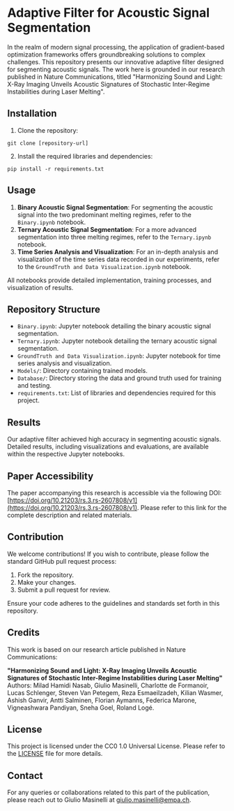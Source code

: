 # Adaptive Filter for Acoustic Signal Segmentation

In the realm of modern signal processing, the application of gradient-based optimization frameworks offers groundbreaking solutions to complex challenges. This repository presents our innovative adaptive filter designed for segmenting acoustic signals. The work here is grounded in our research published in Nature Communications, titled "Harmonizing Sound and Light: X-Ray Imaging Unveils Acoustic Signatures of Stochastic Inter-Regime Instabilities during Laser Melting".


## Installation

1. Clone the repository:
```
git clone [repository-url]
```
2. Install the required libraries and dependencies:
```
pip install -r requirements.txt
```

## Usage

1. **Binary Acoustic Signal Segmentation**: For segmenting the acoustic signal into the two predominant melting regimes, refer to the `Binary.ipynb` notebook.
2. **Ternary Acoustic Signal Segmentation**: For a more advanced segmentation into three melting regimes, refer to the `Ternary.ipynb` notebook.
3. **Time Series Analysis and Visualization**: For an in-depth analysis and visualization of the time series data recorded in our experiments, refer to the `GroundTruth and Data Visualization.ipynb` notebook.

All notebooks provide detailed implementation, training processes, and visualization of results.

## Repository Structure

- `Binary.ipynb`: Jupyter notebook detailing the binary acoustic signal segmentation.
- `Ternary.ipynb`: Jupyter notebook detailing the ternary acoustic signal segmentation.
- `GroundTruth and Data Visualization.ipynb`: Jupyter notebook for time series analysis and visualization.
- `Models/`: Directory containing trained models.
- `Database/`: Directory storing the data and ground truth used for training and testing.
- `requirements.txt`: List of libraries and dependencies required for this project.

## Results

Our adaptive filter achieved high accuracy in segmenting acoustic signals. Detailed results, including visualizations and evaluations, are available within the respective Jupyter notebooks.

## Paper Accessibility

The paper accompanying this research is accessible via the following DOI: [https://doi.org/10.21203/rs.3.rs-2607808/v1](https://doi.org/10.21203/rs.3.rs-2607808/v1). Please refer to this link for the complete description and related materials.

## Contribution

We welcome contributions! If you wish to contribute, please follow the standard GitHub pull request process:

1. Fork the repository.
2. Make your changes.
3. Submit a pull request for review.

Ensure your code adheres to the guidelines and standards set forth in this repository.

## Credits

This work is based on our research article published in Nature Communications:

**"Harmonizing Sound and Light: X-Ray Imaging Unveils Acoustic Signatures of Stochastic Inter-Regime Instabilities during Laser Melting"**  
Authors: Milad Hamidi Nasab, Giulio Masinelli, Charlotte de Formanoir, Lucas Schlenger, Steven Van Petegem, Reza Esmaeilzadeh, Kilian Wasmer, Ashish Ganvir, Antti Salminen, Florian Aymanns, Federica Marone, Vigneashwara Pandiyan, Sneha Goel, Roland Logé.

## License

This project is licensed under the CC0 1.0 Universal License. Please refer to the [LICENSE](./LICENSE) file for more details.

## Contact

For any queries or collaborations related to this part of the publication, please reach out to Giulio Masinelli at [giulio.masinelli@empa.ch](mailto:giulio.masinelli@empa.ch).
